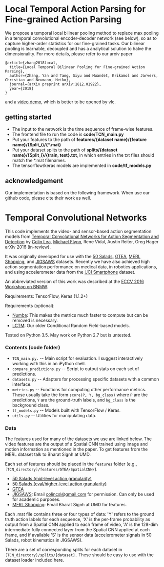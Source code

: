 # Local Temporal Action Parsing for Fine-grained Action Parsing

We propose a temporal local bilinear pooling method to replace max pooling in a temporal convolutional encoder-decoder network (see below), so as to capture higher-order statistics for our fine-grained tasks. Our bilinear pooling is learnable, decoupled and has a analytical solution to halve the dimensionality. For more details, please refer to our arxiv paper

    @article{zhang2018local,
      title={Local Temporal Bilinear Pooling for Fine-grained Action Parsing},
      author={Zhang, Yan and Tang, Siyu and Muandet, Krikamol and Jarvers, Christian and Neumann, Heiko},
      journal={arXiv preprint arXiv:1812.01922},
      year={2018}
    }

and a [video demo](https://ps.is.tuebingen.mpg.de/uploads_file/attachment/attachment/470/demo-bilinear.m4v), which is better to be opened by vlc.



## getting started
* The input to the network is the time sequence of frame-wise features. 
* The frontend file to run the code is __code/TCN_main.py__
* Put your features to the path of __features/{dataset name}/{feature name}/{Split_i}/{*.mat}__
* Put your dataset splits to the path of __splits/{dataset name}/{Split_i}/{train, test}.txt__, in which entries in the txt files should match the *.mat filenames.
* The tensorflow/keras models are implemented in __code/tf_models.py__


## acknowledgement

Our implementation is based on the following framework. When use our github code, please cite their work as well.

# Temporal Convolutional Networks

This code implements the video- and sensor-based action segmentation models from [Temporal Convolutional Networks for Action Segmentation and Detection](https://arxiv.org/abs/1611.05267) by
[Colin Lea](http://colinlea.com/), [Michael Flynn](https://zo7.github.io/), Rene Vidal, Austin Reiter, Greg Hager 
arXiv 2016 (in-review). 

It was originally developed for use with the [50 Salads](http://cvip.computing.dundee.ac.uk/datasets/foodpreparation/50salads/), [GTEA](http://ai.stanford.edu/~alireza/GTEA/), [MERL Shopping](http://www.merl.com/demos/merl-shopping-dataset), and [JIGSAWS](http://cirl.lcsr.jhu.edu/research/hmm/datasets/jigsaws_release/) datasets. Recently we have also achieved high action segmentation performance on medical data, in robotics applications, and using accelerometer data from the [UCI Smartphone](https://archive.ics.uci.edu/ml/datasets/Human+Activity+Recognition+Using+Smartphones) dataset.

An abbreviated version of this work was described at the [ECCV 2016  Workshop on BNMW](http://bravenewmotion.github.io/).

Requirements: TensorFlow, Keras (1.1.2+)

Requirements (optional): 
* [Numba](http://numba.pydata.org/): This makes the metrics much faster to compute but can be removed is necessary.
* [LCTM](https://github.com/colincsl/LCTM): Our older Conditional Random Field-based models.

Tested on Python 3.5. May work on Python 2.7 but is untested.


### Contents (code folder)

* `TCN_main.py.` -- Main script for evaluation. I suggest interactively working with this in an iPython shell.
* `compare_predictions.py` -- Script to output stats on each set of predictions.
* `datasets.py` -- Adapters for processing specific datasets with a common interface.
* `metrics.py` -- Functions for computing other performance metrics. These usually take the form `score(P, Y, bg_class)` where `P` are the predictions, `Y` are the ground-truth labels, and `bg_class` is the background class.
* `tf_models.py` -- Models built with TensorFlow / Keras.
* `utils.py` -- Utilities for manipulating data.

### Data

The features used for many of the datasets we use are linked below. The video features are the output of a Spatial CNN trained using image and motion information as mentioned in the paper. To get features from the MERL dataset talk to Bharat Signh at UMD.

Each set of features should be placed in the ``features`` folder (e.g., `[TCN_directory]/features/GTEA/SpatialCNN/`). 

* [50 Salads (mid-level action granularity)](https://drive.google.com/open?id=0B2EDVAtaGbOtUTJpdWxOc0pEaEk)
* [50 Salads (eval/higher-level action granularity)](https://drive.google.com/open?id=0B2EDVAtaGbOtUUFISWNxMjFBQkk)
* [GTEA](https://drive.google.com/open?id=0B2EDVAtaGbOtZWpLZmo0dURHdU0)
* [JIGSAWS](https://cirl.lcsr.jhu.edu/research/hmm/datasets/jigsaws_release/): Email colincsl@gmail.com for permission. Can only be used for academic purposes. 
* [MERL Shopping](http://www.merl.com/demos/merl-shopping-dataset): Email Bharat Signh at UMD for features.

Each .mat file contains three or four types of data: 'Y' refers to the ground truth action labels for each sequence, 'X' is the per-frame probability as output from a Spatial CNN applied to each frame of video, 'A' is the 128-dim intermediate fully connected layer from the Spatial CNN applied at each frame, and if available 'S' is the sensor data (accelerometer signals in 50 Salads, robot kinematics in JIGSAWS). 

There are a set of corresponding splits for each dataset in `[TCN_directory]/splits/[dataset].` These should be easy to use with the dataset loader included here.

